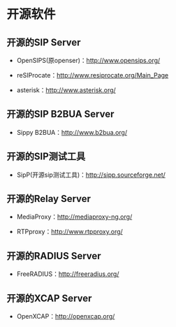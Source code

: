 # 开源软件 #

## 开源的SIP Server ##

  * OpenSIPS(原openser)：http://www.opensips.org/

  * reSIProcate：http://www.resiprocate.org/Main_Page

  * asterisk：http://www.asterisk.org/

## 开源的SIP B2BUA Server ##

  * Sippy B2BUA：http://www.b2bua.org/

## 开源的SIP测试工具 ##

  * SipP(开源sip测试工具)：http://sipp.sourceforge.net/

## 开源的Relay Server ##

  * MediaProxy：http://mediaproxy-ng.org/

  * RTPproxy：http://www.rtpproxy.org/

## 开源的RADIUS Server ##

  * FreeRADIUS：http://freeradius.org/

## 开源的XCAP Server ##

  * OpenXCAP：http://openxcap.org/